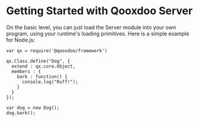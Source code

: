 # Getting Started with Qooxdoo Server

On the basic level, you can just load the Server module into your own program,
using your runtime's loading primitives. Here is a simple example for Node.js:

    var qx = require('@qooxdoo/framework')

    qx.Class.define("Dog", {
      extend : qx.core.Object,
      members : {
        bark : function() {
          console.log("Ruff!");
        }
      }
    });

    var dog = new Dog();
    dog.bark();
